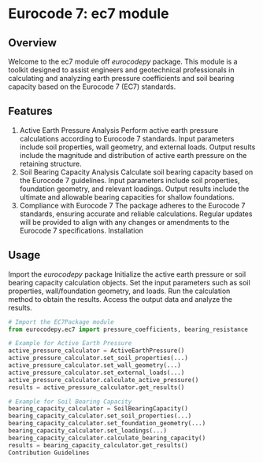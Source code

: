 # Eurocode 7: ec7 module

## Overview

Welcome to the ec7 module off *eurocodepy* package. This module is a toolkit designed to assist engineers and geotechnical professionals in calculating and analyzing earth pressure coefficients and soil bearing capacity based on the Eurocode 7 (EC7) standards.

## Features

1. Active Earth Pressure Analysis
Perform active earth pressure calculations according to Eurocode 7 standards.
Input parameters include soil properties, wall geometry, and external loads.
Output results include the magnitude and distribution of active earth pressure on the retaining structure.
2. Soil Bearing Capacity Analysis
Calculate soil bearing capacity based on the Eurocode 7 guidelines.
Input parameters include soil properties, foundation geometry, and relevant loadings.
Output results include the ultimate and allowable bearing capacities for shallow foundations.
3. Compliance with Eurocode 7
The package adheres to the Eurocode 7 standards, ensuring accurate and reliable calculations.
Regular updates will be provided to align with any changes or amendments to the Eurocode 7 specifications.
Installation

## Usage

Import the *eurocodepy* package 
Initialize the active earth pressure or soil bearing capacity calculation objects.
Set the input parameters such as soil properties, wall/foundation geometry, and loads.
Run the calculation method to obtain the results.
Access the output data and analyze the results.

```python
# Import the EC7Package module
from eurocodepy.ec7 import pressure_coefficients, bearing_resistance 

# Example for Active Earth Pressure
active_pressure_calculator = ActiveEarthPressure()
active_pressure_calculator.set_soil_properties(...)
active_pressure_calculator.set_wall_geometry(...)
active_pressure_calculator.set_external_loads(...)
active_pressure_calculator.calculate_active_pressure()
results = active_pressure_calculator.get_results()

# Example for Soil Bearing Capacity
bearing_capacity_calculator = SoilBearingCapacity()
bearing_capacity_calculator.set_soil_properties(...)
bearing_capacity_calculator.set_foundation_geometry(...)
bearing_capacity_calculator.set_loadings(...)
bearing_capacity_calculator.calculate_bearing_capacity()
results = bearing_capacity_calculator.get_results()
Contribution Guidelines
```

